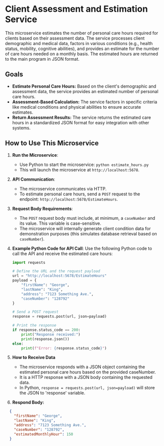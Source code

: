 # Client Assessment and Estimation Service

This microservice estimates the number of personal care hours required for clients based on their assessment data. The service processes client demographic and medical data, factors in various conditions (e.g., health status, mobility, cognitive abilities), and provides an estimate for the number of care hours needed on a monthly basis. The estimated hours are returned to the main program in JSON format.

## Goals

- **Estimate Personal Care Hours:** Based on the client's demographic and assessment data, the service provides an estimated number of personal care hours.
- **Assessment-Based Calculation:** The service factors in specific criteria like medical conditions and physical abilities to ensure accurate estimates.
- **Return Assessment Results:** The service returns the estimated care hours in a standardized JSON format for easy integration with other systems.

## How to Use This Microservice

1. **Run the Microservice**:
   - Use Python to start the microservice:
     ```python estimate_hours.py```
   - This will launch the microservice at `http://localhost:5678`.

2. **API Communication**:
   - The microservice communicates via HTTP.
   - To estimate personal care hours, send a `POST` request to the endpoint: `http://localhost:5678/EstimateHours`.

3. **Request Body Requirements**:
   - The `POST` request body must include, at minimum, a `caseNumber` and its value. This variable is case-sensitive.
   - The microservice will internally generate client condition data for demonstration purposes (this simulates database retrieval based on `caseNumber`).

4. **Example Python Code for API Call**:
   Use the following Python code to call the API and receive the estimated care hours:

   ```python
   import requests

   # Define the URL and the request payload
   url = "http://localhost:5678/EstimateHours"
   payload = {
       "firstName": "George",
       "lastName": "King",
       "address": "7123 Something Ave.",
       "caseNumber": "128792"
   }

   # Send a POST request
   response = requests.post(url, json=payload)

   # Print the response
   if response.status_code == 200:
       print("Response received:")
       print(response.json())
   else:
       print(f"Error: {response.status_code}")

5. **How to Receive Data**
   - The microservice responds with a JSON object containing the estimated personal care hours based on the provided caseNumber.
   - It is a HTTP response with a JSON body containing the requested data.
   - In Python, `response = requests.post(url, json=payload)` will store the JSON to 'response' variable.

7. **Respond Body:**
```json
  {
    "firstName": "George",
    "lastName": "King",
    "address": "7123 Something Ave.",
    "caseNumber": "128792",
    "estimatedMonthlyHour": 150
  }
